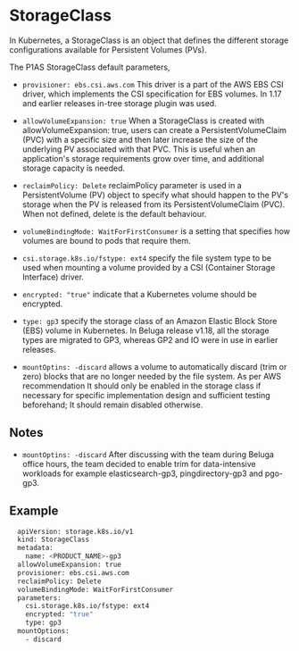 # StorageClass

In Kubernetes, a StorageClass is an object that defines the different storage configurations available for Persistent Volumes (PVs).

The P1AS StorageClass default parameters,

- `provisioner: ebs.csi.aws.com` This driver is a part of the AWS EBS CSI driver, which implements the CSI specification for EBS volumes. In 1.17 and earlier releases in-tree storage plugin was used.

- `allowVolumeExpansion: true` When a StorageClass is created with allowVolumeExpansion: true, users can create a PersistentVolumeClaim (PVC) with a specific size and then later increase the size of the underlying PV associated with that PVC. This is useful when an application's storage requirements grow over time, and additional storage capacity is needed.

- `reclaimPolicy: Delete` reclaimPolicy parameter is used in a PersistentVolume (PV) object to specify what should happen to the PV's storage when the PV is released from its PersistentVolumeClaim (PVC). When not defined, delete is the default behaviour.

- `volumeBindingMode: WaitForFirstConsumer` is a setting that specifies how volumes are bound to pods that require them.

- `csi.storage.k8s.io/fstype: ext4` specify the file system type to be used when mounting a volume provided by a CSI (Container Storage Interface) driver.

- `encrypted: "true"` indicate that a Kubernetes volume should be encrypted.

- `type: gp3` specify the storage class of an Amazon Elastic Block Store (EBS) volume in Kubernetes. In Beluga release v1.18, all the storage types are migrated to GP3, whereas GP2 and IO were in use in earlier releases.

- `mountOptins: -discard` allows a volume to automatically discard (trim or zero) blocks that are no longer needed by the file system. As per AWS recommendation It should only be enabled in the storage class if necessary for specific implementation design and sufficient testing beforehand; It should remain disabled otherwise.


## Notes
  - `mountOptins: -discard` After discussing with the team during Beluga office hours, the team decided to enable trim for data-intensive workloads for example elasticsearch-gp3, pingdirectory-gp3 and pgo-gp3.


## Example

```sh
  apiVersion: storage.k8s.io/v1
  kind: StorageClass
  metadata:
    name: <PRODUCT_NAME>-gp3
  allowVolumeExpansion: true
  provisioner: ebs.csi.aws.com
  reclaimPolicy: Delete
  volumeBindingMode: WaitForFirstConsumer
  parameters:
    csi.storage.k8s.io/fstype: ext4
    encrypted: "true"
    type: gp3
  mountOptions:
    - discard
```
